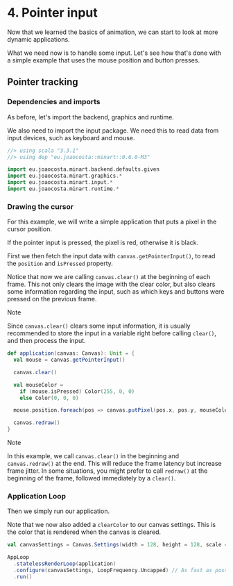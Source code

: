# 4. Pointer input

Now that we learned the basics of animation, we can start to look at more dynamic applications.

What we need now is to handle some input. Let's see how that's done with a simple example that uses the mouse position and button presses.

## Pointer tracking

### Dependencies and imports

As before, let's import the backend, graphics and runtime.

We also need to import the input package. We need this to read data from input devices, such as keyboard and mouse.

```scala
//> using scala "3.3.1"
//> using dep "eu.joaocosta::minart::0.6.0-M3"

import eu.joaocosta.minart.backend.defaults.given
import eu.joaocosta.minart.graphics.*
import eu.joaocosta.minart.input.*
import eu.joaocosta.minart.runtime.*
```

### Drawing the cursor

For this example, we will write a simple application that puts a pixel in the cursor position.

If the pointer input is pressed, the pixel is red, otherwise it is black.

First we then fetch the input data with `canvas.getPointerInput()`, to read the `position` and `isPressed` property.

Notice that now we are calling `canvas.clear()` at the beginning of each frame.
This not only clears the image with the clear color, but also clears some information regarding the input, such as which keys and buttons were pressed on the previous frame.

> [!NOTE]
> Since `canvas.clear()` clears some input information, it is usually recommended to store the input in a variable right before calling `clear()`,
> and then process the input.

```scala
def application(canvas: Canvas): Unit = {
  val mouse = canvas.getPointerInput()

  canvas.clear()

  val mouseColor =
    if (mouse.isPressed) Color(255, 0, 0)
    else Color(0, 0, 0)

  mouse.position.foreach(pos => canvas.putPixel(pos.x, pos.y, mouseColor))

  canvas.redraw()
}
```

> [!NOTE]
> In this example, we call `canvas.clear()` in the beginning and `canvas.redraw()` at the end.
> This will reduce the frame latency but increase frame jitter. In some situations, you might prefer to call
> `redraw()` at the beginning of the frame, followed immediately by a `clear()`.


### Application Loop

Then we simply run our application.

Note that we now also added a `clearColor` to our canvas settings. This is the color that is rendered when the canvas is cleared.

```scala
val canvasSettings = Canvas.Settings(width = 128, height = 128, scale = Some(4), clearColor = Color(255, 255, 255))

AppLoop
  .statelessRenderLoop(application)
  .configure(canvasSettings, LoopFrequency.Uncapped) // As fast as possible
  .run()
```
